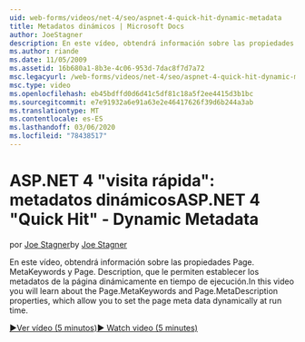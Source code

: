 ```yaml
---
uid: web-forms/videos/net-4/seo/aspnet-4-quick-hit-dynamic-metadata
title: Metadatos dinámicos | Microsoft Docs
author: JoeStagner
description: En este vídeo, obtendrá información sobre las propiedades Page. MetaKeywords y Page. Description, que le permiten establecer los metadatos de la página dinámicamente en ejecutar ti...
ms.author: riande
ms.date: 11/05/2009
ms.assetid: 16b680a1-8b3e-4c06-953d-7dac8f7d7a72
msc.legacyurl: /web-forms/videos/net-4/seo/aspnet-4-quick-hit-dynamic-metadata
msc.type: video
ms.openlocfilehash: eb45bdffd0d6d41c5df81c18a5f2ee4415d3b1bc
ms.sourcegitcommit: e7e91932a6e91a63e2e46417626f39d6b244a3ab
ms.translationtype: MT
ms.contentlocale: es-ES
ms.lasthandoff: 03/06/2020
ms.locfileid: "78438517"
---
```

# <a name="aspnet-4-quick-hit---dynamic-metadata"></a><span data-ttu-id="a6de0-103">ASP.NET 4 "visita rápida": metadatos dinámicos</span><span class="sxs-lookup"><span data-stu-id="a6de0-103">ASP.NET 4 "Quick Hit" - Dynamic Metadata</span></span>

<span data-ttu-id="a6de0-104">por [Joe Stagner](https://github.com/JoeStagner)</span><span class="sxs-lookup"><span data-stu-id="a6de0-104">by [Joe Stagner](https://github.com/JoeStagner)</span></span>

<span data-ttu-id="a6de0-105">En este vídeo, obtendrá información sobre las propiedades Page. MetaKeywords y Page. Description, que le permiten establecer los metadatos de la página dinámicamente en tiempo de ejecución.</span><span class="sxs-lookup"><span data-stu-id="a6de0-105">In this video you will learn about the Page.MetaKeywords and Page.MetaDescription properties, which allow you to set the page meta data dynamically at run time.</span></span> 

[<span data-ttu-id="a6de0-106">&#9654;Ver vídeo (5 minutos)</span><span class="sxs-lookup"><span data-stu-id="a6de0-106">&#9654; Watch video (5 minutes)</span></span>](https://channel9.msdn.com/Blogs/ASP-NET-Site-Videos/aspnet-4-quick-hit-dynamic-metadata)
